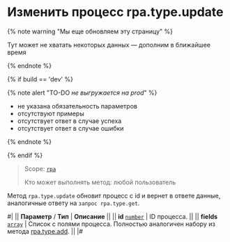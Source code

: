 # Изменить процесс rpa.type.update

{% note warning "Мы еще обновляем эту страницу" %}

Тут может не хватать некоторых данных — дополним в ближайшее время

{% endnote %}

{% if build == 'dev' %}

{% note alert "TO-DO _не выгружается на prod_" %}

- не указана обязательность параметров
- отсутствуют примеры
- отсутствует ответ в случае успеха
- отсутствует ответ в случае ошибки

{% endnote %}

{% endif %}

> Scope: [`rpa`](../../../scopes/permissions.md)
>
> Кто может выполнять метод: любой пользователь

Метод `rpa.type.update` обновит процесс с id и вернет в ответе данные, аналогичные ответу на `запрос rpa.type.get`.

#|
|| **Параметр** / **Тип** | **Описание** ||
|| **id** 
[`number`](../../../data-types.md) | ID процесса. ||
|| **fields** 
[`array`](../../../data-types.md) | Список с полями процесса. Полностью аналогичен набору из метода [rpa.type.add](./rpa-type-add.md). ||
|#